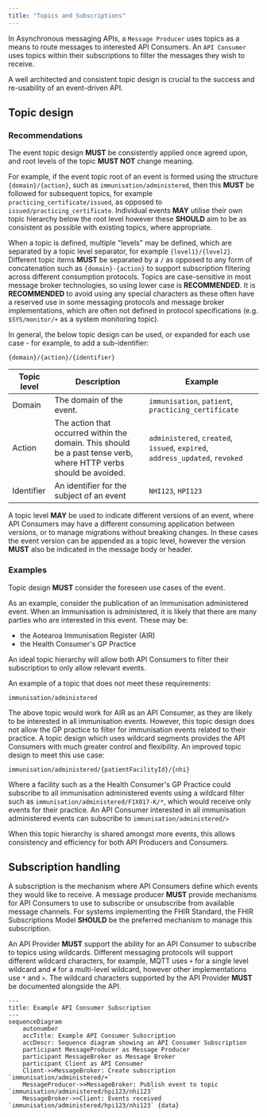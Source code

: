 ```yaml
---
title: "Topics and Subscriptions"
---
```


In Asynchronous messaging APIs, a `Message Producer` uses topics as a means to route messages to interested API Consumers. An 
`API Consumer` uses topics within their subscriptions to filter the messages they wish to receive.

A well architected and consistent topic design is crucial to the success and re-usability of an event-driven API.

## Topic design

### Recommendations

The event topic design **MUST** be consistently applied once agreed upon, and root levels of the topic **MUST NOT** change meaning.

For example, if the event topic root of an event is formed using the structure `{domain}/{action}`, such as `immunisation/administered`, then this **MUST** be followed for subsequent topics, for example `practicing_certificate/issued`, as opposed to `issued/practicing_certificate`. Individual events **MAY** utilise their own topic hierarchy below the root level however these **SHOULD** aim to be as consistent as possible with existing topics, where appropriate.

When a topic is defined, multiple "levels" may be defined, which are separated by a topic level separator, for example `{level1}/{level2}`. Different topic items **MUST** be separated by a `/` as opposed to any form of concatenation such as `{domain}-{action}` to support subscription filtering across different consumption protocols. Topics are case-sensitive in most message broker technologies, so using lower case is **RECOMMENDED**. It is **RECOMMENDED** to avoid using any special characters as these often have a reserved use in some messaging protocols and message broker implementations, which are often not defined in protocol specifications (e.g. `$SYS/monitor/+` as a system monitoring topic).

In general, the below topic design can be used, or expanded for each use case - for example, to add a sub-identifier:

`{domain}/{action}/{identifier}`

| Topic level | Description | Example |
| - | - | - |
|Domain|The domain of the event.|`immunisation`, `patient`, `practicing_certificate` |
|Action|The action that occurred within the domain. This should be a past tense verb, where HTTP verbs should be avoided.|`administered`, `created`, `issued`, `expired`, `address_updated`, `revoked`|
|Identifier|An identifier for the subject of an event|`NHI123`, `HPI123`|

A topic level **MAY** be used to indicate different versions of an event, where API Consumers may have a different consuming application between versions, or to manage migrations without breaking changes. In these cases the event version can be appended as a topic level, however the version **MUST** also be indicated in the message body or header.

### Examples

Topic design **MUST** consider the foreseen use cases of the event.

As an example, consider the publication of an Immunisation administered event. When an Immunisation is administered, it is likely that there are many parties who are interested in this event. These may be:

- the Aotearoa Immunisation Register (AIR)
- the Health Consumer's GP Practice

An ideal topic hierarchy will allow both API Consumers to filter their subscription to only allow relevant events.

An example of a topic that does not meet these requirements:

`immunisation/administered`

The above topic would work for AIR as an API Consumer, as they are likely to be interested in all immunisation events. However, this topic design does not allow the GP practice to filter for immunisation events related to their practice. A topic design which uses wildcard segments provides the API Consumers with much greater control and flexibility. An improved topic design to meet this use case:

`immunisation/administered/{patientFacilityId}/{nhi}`

Where a facility such as a the Health Consumer's GP Practice could subscribe to all immunisation administered events using a wildcard filter such as `immunisation/administered/F1X017-K/*`, which would receive only events for their practice. An API Consumer interested in all immunisation administered events can subscribe to `immunisation/administered/>`

When this topic hierarchy is shared amongst more events, this allows consistency and efficiency for both API Producers and Consumers.

## Subscription handling

A subscription is the mechanism where API Consumers define which events they would like to receive. A message producer **MUST** provide mechanisms for API Consumers to use to subscribe or unsubscribe from available message channels. For systems implementing the FHIR Standard, the FHIR Subscriptions Model **SHOULD** be the preferred mechanism to manage this subscription.

An API Provider **MUST** support the ability for an API Consumer to subscribe to topics using wildcards. Different messaging protocols will support different wildcard characters, for example, MQTT uses `+` for a single level wildcard and `#` for a multi-level wildcard, however other implementations use `*` and `>`. The wildcard characters supported by the API Provider **MUST** be documented alongside the API.

```mermaid
---
title: Example API Consumer Subscription
---
sequenceDiagram
    autonumber
    accTitle: Example API Consumer Subscription
    accDescr: Sequence diagram showing an API Consumer Subscription
    participant MessageProducer as Message Producer
    participant MessageBroker as Message Broker
    participant Client as API Consumer
    Client->>MessageBroker: Create subscription `immunisation/administered/+`
    MessageProducer->>MessageBroker: Publish event to topic `immunisation/administered/hpi123/nhi123`
    MessageBroker->>Client: Events received `immunisation/administered/hpi123/nhi123` {data}
```

<DetailedDescription text="The diagram shows an example of an API Consumer subscribing to a topic using a wildcard.
The API Consumer sends a message to the message broker to create a subscription to the topic immunisation/administered/+. The + wildcard character matches any single level of the topic.
The message producer publishes an event to the topic immunisation/administered/hpi123/nhi123.
The message broker forwards the event to the API Consumer because the event matches the subscription filter.
The API Consumer will receive all events published to the immunisation/administered topic, regardless of the value of the third level of the topic."/>